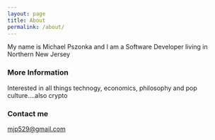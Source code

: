 ```yaml
---
layout: page
title: About
permalink: /about/
---
```


My name is Michael Pszonka and I am a Software Developer living in Northern New Jersey

### More Information

Interested in all things technogy, economics, philosophy and pop culture....also crypto

### Contact me

[mjp529@gmail.com](mailto:email@domain.com)
